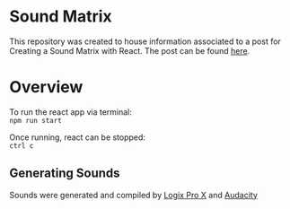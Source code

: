 # Sound Matrix
This repository was created to house information associated to a post for Creating a Sound Matrix with React. The post can be found [here](https://medium.com/@panderson.dev/creating-a-sound-matrix-81d1b48513ae).

# Overview
To run the react app via terminal:  
```npm run start```

Once running, react can be stopped:  
```ctrl c```

## Generating Sounds
Sounds were generated and compiled by [Logix Pro X](https://www.apple.com/logic-pro/) and [Audacity](https://www.audacityteam.org/)